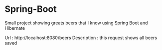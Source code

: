 # Spring-Boot

Small project showing greats beers that I know using Spring Boot and Hibernate

Url : http://localhost:8080/beers
Description : this request shows all beers saved
